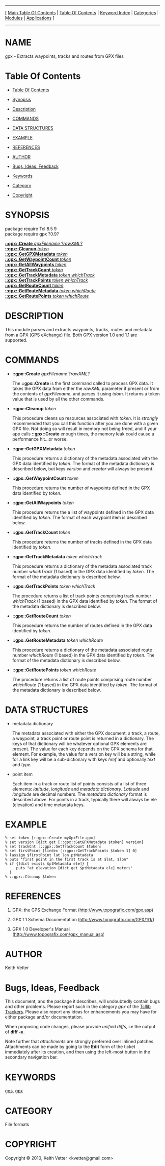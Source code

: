 
[//000000001]: # (gpx \- GPS eXchange Format \(GPX\))
[//000000002]: # (Generated from file 'gpx\.man' by tcllib/doctools with format 'markdown')
[//000000003]: # (Copyright &copy; 2010, Keith Vetter <kvetter@gmail\.com>)
[//000000004]: # (gpx\(n\) 0\.9 tcllib "GPS eXchange Format \(GPX\)")

<hr> [ <a href="../../../../toc.md">Main Table Of Contents</a> &#124; <a
href="../../../toc.md">Table Of Contents</a> &#124; <a
href="../../../../index.md">Keyword Index</a> &#124; <a
href="../../../../toc0.md">Categories</a> &#124; <a
href="../../../../toc1.md">Modules</a> &#124; <a
href="../../../../toc2.md">Applications</a> ] <hr>

# NAME

gpx \- Extracts waypoints, tracks and routes from GPX files

# <a name='toc'></a>Table Of Contents

  - [Table Of Contents](#toc)

  - [Synopsis](#synopsis)

  - [Description](#section1)

  - [COMMANDS](#section2)

  - [DATA STRUCTURES](#section3)

  - [EXAMPLE](#section4)

  - [REFERENCES](#section5)

  - [AUTHOR](#section6)

  - [Bugs, Ideas, Feedback](#section7)

  - [Keywords](#keywords)

  - [Category](#category)

  - [Copyright](#copyright)

# <a name='synopsis'></a>SYNOPSIS

package require Tcl 8\.5 9  
package require gpx ?0\.9?  

[__::gpx::Create__ *gpxFilename* ?*rawXML*?](#1)  
[__::gpx::Cleanup__ *token*](#2)  
[__::gpx::GetGPXMetadata__ *token*](#3)  
[__::gpx::GetWaypointCount__ *token*](#4)  
[__::gpx::GetAllWaypoints__ *token*](#5)  
[__::gpx::GetTrackCount__ *token*](#6)  
[__::gpx::GetTrackMetadata__ *token* *whichTrack*](#7)  
[__::gpx::GetTrackPoints__ *token* *whichTrack*](#8)  
[__::gpx::GetRouteCount__ *token*](#9)  
[__::gpx::GetRouteMetadata__ *token* *whichRoute*](#10)  
[__::gpx::GetRoutePoints__ *token* *whichRoute*](#11)  

# <a name='description'></a>DESCRIPTION

This module parses and extracts waypoints, tracks, routes and metadata from a
GPX \(GPS eXchange\) file\. Both GPX version 1\.0 and 1\.1 are supported\.

# <a name='section2'></a>COMMANDS

  - <a name='1'></a>__::gpx::Create__ *gpxFilename* ?*rawXML*?

    The __::gpx::Create__ is the first command called to process GPX data\.
    It takes the GPX data from either the *rawXML* parameter if present or
    from the contents of *gpxFilename*, and parses it using *tdom*\. It
    returns a token value that is used by all the other commands\.

  - <a name='2'></a>__::gpx::Cleanup__ *token*

    This procedure cleans up resources associated with *token*\. It is
    *strongly* recommended that you call this function after you are done with
    a given GPX file\. Not doing so will result in memory not being freed, and if
    your app calls __::gpx::Create__ enough times, the memory leak could
    cause a performance hit\.\.\.or worse\.

  - <a name='3'></a>__::gpx::GetGPXMetadata__ *token*

    This procedure returns a dictionary of the metadata associated with the GPX
    data identified by *token*\. The format of the metadata dictionary is
    described below, but keys *version* and *creator* will always be
    present\.

  - <a name='4'></a>__::gpx::GetWaypointCount__ *token*

    This procedure returns the number of waypoints defined in the GPX data
    identified by *token*\.

  - <a name='5'></a>__::gpx::GetAllWaypoints__ *token*

    This procedure returns the a list of waypoints defined in the GPX data
    identified by *token*\. The format of each waypoint item is described
    below\.

  - <a name='6'></a>__::gpx::GetTrackCount__ *token*

    This procedure returns the number of tracks defined in the GPX data
    identified by *token*\.

  - <a name='7'></a>__::gpx::GetTrackMetadata__ *token* *whichTrack*

    This procedure returns a dictionary of the metadata associated track number
    *whichTrack* \(1 based\) in the GPX data identified by *token*\. The format
    of the metadata dictionary is described below\.

  - <a name='8'></a>__::gpx::GetTrackPoints__ *token* *whichTrack*

    The procedure returns a list of track points comprising track number
    *whichTrack* \(1 based\) in the GPX data identified by *token*\. The format
    of the metadata dictionary is described below\.

  - <a name='9'></a>__::gpx::GetRouteCount__ *token*

    This procedure returns the number of routes defined in the GPX data
    identified by *token*\.

  - <a name='10'></a>__::gpx::GetRouteMetadata__ *token* *whichRoute*

    This procedure returns a dictionary of the metadata associated route number
    *whichRoute* \(1 based\) in the GPX data identified by *token*\. The format
    of the metadata dictionary is described below\.

  - <a name='11'></a>__::gpx::GetRoutePoints__ *token* *whichRoute*

    The procedure returns a list of route points comprising route number
    *whichRoute* \(1 based\) in the GPX data identified by *token*\. The format
    of the metadata dictionary is described below\.

# <a name='section3'></a>DATA STRUCTURES

  - metadata dictionary

    The metadata associated with either the GPX document, a track, a route, a
    waypoint, a track point or route point is returned in a dictionary\. The keys
    of that dictionary will be whatever optional GPX elements are present\. The
    value for each key depends on the GPX schema for that element\. For example,
    the value for a version key will be a string, while for a link key will be a
    sub\-dictionary with keys *href* and optionally *text* and *type*\.

  - point item

    Each item in a track or route list of points consists of a list of three
    elements: *latitude*, *longitude* and *metadata dictionary*\.
    *Latitude* and *longitude* are decimal numbers\. The *metadata
    dictionary* format is described above\. For points in a track, typically
    there will always be ele \(elevation\) and time metadata keys\.

# <a name='section4'></a>EXAMPLE

    % set token [::gpx::Create myGpxFile.gpx]
    % set version [dict get [::gpx::GetGPXMetadata $token] version]
    % set trackCnt [::gpx::GetTrackCount $token]
    % set firstPoint [lindex [::gpx::GetTrackPoints $token 1] 0]
    % lassign $firstPoint lat lon ptMetadata
    % puts "first point in the first track is at $lat, $lon"
    % if {[dict exists $ptMetadata ele]} {
         puts "at elevation [dict get $ptMetadata ele] meters"
      }
    % ::gpx::Cleanup $token

# <a name='section5'></a>REFERENCES

  1. GPX: the GPS Exchange Format
     \([http://www\.topografix\.com/gpx\.asp](http://www\.topografix\.com/gpx\.asp)\)

  1. GPX 1\.1 Schema Documentation
     \([http://www\.topografix\.com/GPX/1/1/](http://www\.topografix\.com/GPX/1/1/)\)

  1. GPX 1\.0 Developer's Manual
     \([http://www\.topografix\.com/gpx\_manual\.asp](http://www\.topografix\.com/gpx\_manual\.asp)\)

# <a name='section6'></a>AUTHOR

Keith Vetter

# <a name='section7'></a>Bugs, Ideas, Feedback

This document, and the package it describes, will undoubtedly contain bugs and
other problems\. Please report such in the category *gpx* of the [Tcllib
Trackers](http://core\.tcl\.tk/tcllib/reportlist)\. Please also report any ideas
for enhancements you may have for either package and/or documentation\.

When proposing code changes, please provide *unified diffs*, i\.e the output of
__diff \-u__\.

Note further that *attachments* are strongly preferred over inlined patches\.
Attachments can be made by going to the __Edit__ form of the ticket
immediately after its creation, and then using the left\-most button in the
secondary navigation bar\.

# <a name='keywords'></a>KEYWORDS

[gps](\.\./\.\./\.\./\.\./index\.md\#gps), [gpx](\.\./\.\./\.\./\.\./index\.md\#gpx)

# <a name='category'></a>CATEGORY

File formats

# <a name='copyright'></a>COPYRIGHT

Copyright &copy; 2010, Keith Vetter <kvetter@gmail\.com>
